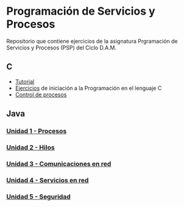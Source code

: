 # Programación de Servicios y Procesos

Repositorio que contiene ejercicios de la asignatura Prgramación de Servicios y Procesos (PSP) del Ciclo D.A.M.

## C
* [Tutorial](https://www.learn-c.org/)
* [Ejercicios](Unidad_01_Procesos/P01_Procesos_C/EjerciciosC) de iniciación a la Programación en el lenguaje C
* [Control de procesos](Unidad_01_Procesos/P01_Procesos_C/Ejercicios_C)

## Java
### [Unidad 1 - Procesos](Unidad_01_Procesos/P01_Procesos_C/P02_Procesos_Java)

### [Unidad 2 - Hilos](Unidad_02_Hilos)

### [Unidad 3 - Comunicaciones en red](Unidad_03_Comunicaciones_en_red)

### [Unidad 4 - Servicios en red](Unidad_04_Servicios_en_red)

### [Unidad 5 - Seguridad](Unidad_05_Seguridad)